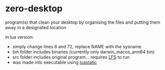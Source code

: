 # zero-desktop

program(s) that clean your desktop by organising the files and putting them away in a designated location 

in lua version: 
 - simply change lines 8 and 72, replace NAME with the sysname
 - bin folder includes binaries (currently only darwin_macos_arm64 bin)
 - src folder includes original program... requires [LFS](https://keplerproject.github.io/luafilesystem/) to run
 - was made into executable using [luastatic](https://github.com/ers35/luastatic/)
 
  


